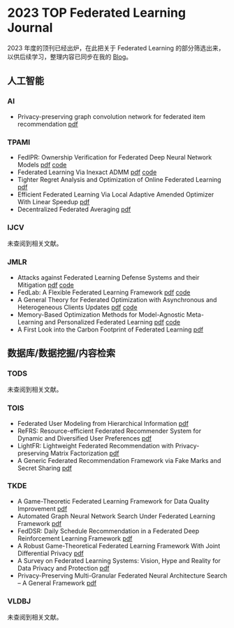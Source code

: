 # 2023 TOP Federated Learning Journal

2023 年度的顶刊已经出炉，在此把关于 Federated Learning 的部分筛选出来，以供后续学习，整理内容已同步在我的 [Blog](https://blog.lfd.world/2024/11/20/2023-top-federated-learning-journal-review/)。

## 人工智能

### AI

* Privacy-preserving graph convolution network for federated item recommendation [pdf](https://www.sciencedirect.com/science/article/abs/pii/S000437022300142X?via%3Dihub)

### TPAMI

* FedIPR: Ownership Verification for Federated Deep Neural Network Models [pdf](https://arxiv.org/abs/2109.13236) [code](https://github.com/purp1eHaze/FedIPR)
* Federated Learning Via Inexact ADMM [pdf](https://arxiv.org/abs/2204.10607) [code](https://github.com/ShenglongZhou/FedADMM)
* Tighter Regret Analysis and Optimization of Online Federated Learning [pdf](https://arxiv.org/abs/2205.06491)
* Efficient Federated Learning Via Local Adaptive Amended Optimizer With Linear Speedup [pdf](https://arxiv.org/abs/2308.00522)
* Decentralized Federated Averaging [pdf](https://arxiv.org/abs/2104.11375)

### IJCV

未查阅到相关文献。

### JMLR

* Attacks against Federated Learning Defense Systems and their Mitigation [pdf](https://jmlr.org/papers/v24/22-0014.html) [code](https://github.com/codymlewis/viceroy)
* FedLab: A Flexible Federated Learning Framework [pdf](https://jmlr.org/papers/v24/22-0440.html) [code](https://github.com/SMILELab-FL/FedLab)
* A General Theory for Federated Optimization with Asynchronous and Heterogeneous Clients Updates [pdf](https://jmlr.org/papers/v24/22-0689.html) [code](https://github.com/Accenture/Labs-Federated-Learning/tree/asynchronous_FL)
* Memory-Based Optimization Methods for Model-Agnostic Meta-Learning and Personalized Federated Learning [pdf](https://jmlr.org/papers/v24/21-1301.html) [code](https://github.com/bokun-wang/moml)
* A First Look into the Carbon Footprint of Federated Learning [pdf](https://jmlr.org/papers/v24/21-0445.html)

## 数据库/数据挖掘/内容检索

### TODS

未查阅到相关文献。

### TOIS

* Federated User Modeling from Hierarchical Information [pdf](https://dl.acm.org/doi/10.1145/3560485)
* ReFRS: Resource-efficient Federated Recommender System for Dynamic and Diversified User Preferences [pdf](https://dl.acm.org/doi/10.1145/3560486)
* LightFR: Lightweight Federated Recommendation with Privacy-preserving Matrix Factorization [pdf](https://dl.acm.org/doi/10.1145/3578361)
* A Generic Federated Recommendation Framework via Fake Marks and Secret Sharing [pdf](https://dl.acm.org/doi/10.1145/3548456)

### TKDE

* A Game-Theoretic Federated Learning Framework for Data Quality Improvement [pdf](https://ieeexplore.ieee.org/document/9996132)
* Automated Graph Neural Network Search Under Federated Learning Framework [pdf](https://ieeexplore.ieee.org/document/10056291)
* FedDSR: Daily Schedule Recommendation in a Federated Deep Reinforcement Learning Framework [pdf](https://ieeexplore.ieee.org/document/9626622)
* A Robust Game-Theoretical Federated Learning Framework With Joint Differential Privacy [pdf](https://ieeexplore.ieee.org/document/9669031)
* A Survey on Federated Learning Systems: Vision, Hype and Reality for Data Privacy and Protection [pdf](https://ieeexplore.ieee.org/document/9599369)
* Privacy-Preserving Multi-Granular Federated Neural Architecture Search – A General Framework [pdf](https://ieeexplore.ieee.org/document/9552481)

### VLDBJ

未查阅到相关文献。
